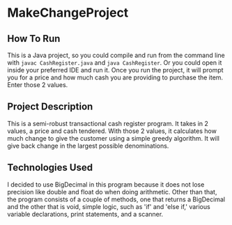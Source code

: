 # MakeChangeProject

## How To Run
This is a Java project, so you could compile and run from the command line with `javac CashRegister.java` and `java CashRegister`. Or you could open it inside your preferred IDE and run it. Once you run the project, it will prompt you for a price and how much cash you are providing to purchase the item. Enter those 2 values.

## Project Description
This is a semi-robust transactional cash register program. It takes in 2 values, a price and cash tendered. With those 2 values, it calculates how much change to give the customer using a simple greedy algorithm. It will give back change in the largest possible denominations.

## Technologies Used
I decided to use BigDecimal in this program because it does not lose precision like double and float do when doing arithmetic. Other than that, the program consists of a couple of methods, one that returns a BigDecimal and the other that is void, simple logic, such as 'if' and 'else if,' various variable declarations, print statements, and a scanner.
